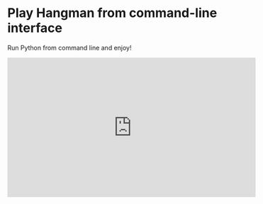 # Play Hangman from command-line interface

Run Python from command line and enjoy!

<iframe width="560" height="315" src="https://www.youtube.com/embed/yhpBkjSTFlU" frameborder="0" allow="accelerometer; autoplay; clipboard-write; encrypted-media; gyroscope; picture-in-picture" allowfullscreen></iframe>
